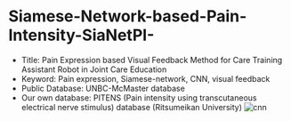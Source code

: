 # Siamese-Network-based-Pain-Intensity-SiaNetPI-

* Title: Pain Expression based Visual Feedback Method for Care Training Assistant Robot in Joint Care Education
* Keyword: Pain expression, Siamese-network, CNN, visual feedback 
* Public Database: UNBC-McMaster database
* Our own database: PITENS (Pain intensity using transcutaneous electrical nerve stimulus) database (Ritsumeikan University)
![cnn](https://user-images.githubusercontent.com/54616128/109339787-7c97dc80-78ab-11eb-8db0-64f717ce4613.png)  
  

